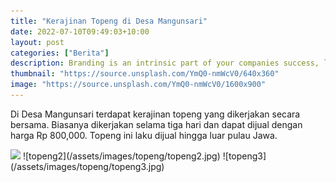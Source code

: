 ```yaml
---
title: "Kerajinan Topeng di Desa Mangunsari"
date: 2022-07-10T09:49:03+10:00
layout: post
categories: ["Berita"]
description: Branding is an intrinsic part of your companies success, learn why your brand matters.
thumbnail: "https://source.unsplash.com/YmQ0-nmWcV0/640x360"
image: "https://source.unsplash.com/YmQ0-nmWcV0/1600x900"
---
```


Di Desa Mangunsari terdapat kerajinan topeng yang dikerjakan secara bersama. Biasanya dikerjakan selama tiga hari dan dapat dijual dengan harga Rp 800,000. Topeng ini laku dijual hingga luar pulau Jawa.


<img src="{{site.baseurl}}/assets/images/topeng/topeng1.jpg">
![topeng2](/assets/images/topeng/topeng2.jpg)
![topeng3](/assets/images/topeng/topeng3.jpg)
